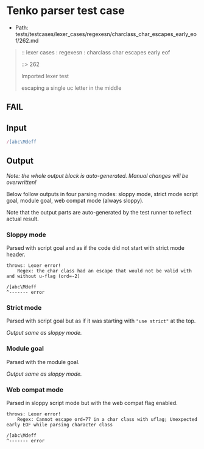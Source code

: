 # Tenko parser test case

- Path: tests/testcases/lexer_cases/regexesn/charclass_char_escapes_early_eof/262.md

> :: lexer cases : regexesn : charclass char escapes early eof
>
> ::> 262
>
> Imported lexer test
>
> escaping a single uc letter in the middle

## FAIL

## Input

`````js
/[abc\Mdeff
`````

## Output

_Note: the whole output block is auto-generated. Manual changes will be overwritten!_

Below follow outputs in four parsing modes: sloppy mode, strict mode script goal, module goal, web compat mode (always sloppy).

Note that the output parts are auto-generated by the test runner to reflect actual result.

### Sloppy mode

Parsed with script goal and as if the code did not start with strict mode header.

`````
throws: Lexer error!
    Regex: the char class had an escape that would not be valid with and without u-flag (ord=-2)

/[abc\Mdeff
^------- error
`````

### Strict mode

Parsed with script goal but as if it was starting with `"use strict"` at the top.

_Output same as sloppy mode._

### Module goal

Parsed with the module goal.

_Output same as sloppy mode._

### Web compat mode

Parsed in sloppy script mode but with the web compat flag enabled.

`````
throws: Lexer error!
    Regex: Cannot escape ord=77 in a char class with uflag; Unexpected early EOF while parsing character class

/[abc\Mdeff
^------- error
`````

